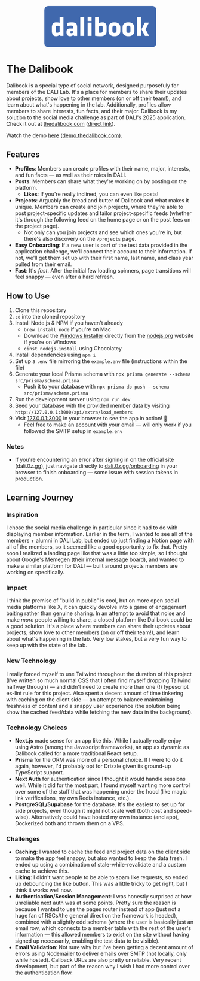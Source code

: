 <p align="center">
  <img src="/public/dalibook-wide.png" alt="Dalibook Wide Logo" width="300" style="border-radius: 10px;" />
</p>

# The Dalibook

Dalibook is a special type of social network, designed purposefuly for members of the DALI Lab. It's a place for members to share their updates about projects, show love to other members (on or off their team!), and learn about what's happening in the lab. Additionally, profiles allow members to share interests, fun facts, and their major. Dalibook is my solution to the social media challenge as part of DALI's 2025 application. Check it out at [thedalibook.com](https://dalibook.com) ([direct link](https://dali.0z.gg)).

Watch the demo [here](demo.thedalibook.com) ([demo.thedalibook.com](https://demo.thedalibook.com)).

## Features
- **Profiles**: Members can create profiles with their name, major, interests, and fun facts — as well as their roles in DALI.
- **Posts**: Members can share what they're working on by posting on the platform.
    - **Likes**: If you're really inclined, you can even like posts!
- **Projects**: Arguably the bread and butter of Dalibook and what makes it unique. Members can create and join projects, where they're able to post project-specific updates and tailor project-specific feeds (whether it's through the following feed on the home page or on the post fees on the project page).
    - Not only can you join projects and see which ones you're in, but there's also discovery on the `/projects` page.
- **Easy Onboarding**: If a new user is part of the test data provided in the application challenge, we'll connect their account to their information. If not, we'll get them set up with their first name, last name, and class year pulled from their email.
- **Fast**: It's *fast*. After the initial few loading spinners, page transitions will feel snappy — even after a hard refresh.

## How to Use
1. Clone this repository
2. `cd` into the cloned repository
3. Install Node.js & NPM if you haven't already
    - `brew install node` if you're on Mac
    - Download the [Windows Installer](https://nodejs.org/en/#home-downloadhead) directly from the [nodejs.org](https://nodejs.org) website if you're on Windows
    - `cinst nodejs.install` using Chocolatey
4. Install dependencies using `npm i`
5. Set up a `.env` file mirroring the `example.env` file (instructions within the file)
6. Generate your local Prisma schema with `npx prisma generate --schema src/prisma/schema.prisma`
    - Push it to your database with `npx prisma db push --schema src/prisma/schema.prisma`
7. Run the development server using `npm run dev`
8. Seed your database with the provided member data by visiting `http://127.0.0.1:3000/api/extra/load_members`
9. Visit [127.0.0.1:3000](http://127.0.0.1:3000) in your browser to see the app in action! 🚀
    - Feel free to make an account with your email — will only work if you followed the SMTP setup in `example.env`

### Notes
- If you're encountering an error after signing in on the official site (dali.0z.gg), just navigate directly to [dali.0z.gg/onboarding](https://dali.0z.gg/onboarding) in your browser to finish onboarding — some issue with session tokens in production.

## Learning Journey
### Inspiration
I chose the social media challenge in particular since it had to do with displaying member information. Earlier in the term, I wanted to see all of the members + alumni in DALI Lab, but ended up just finding a Notion page with all of the members, so it seemed like a good opportunity to fix that. Pretty soon I realized a landing page like that was a little too simple, so I thought about Google's Memegen (their internal message board), and wanted to make a similar platform for DALI — built around projects members are working on specifically.

### Impact
I think the premise of "build in public" is cool, but on more open social media platforms like X, it can quickly devolve into a game of engagement baiting rather than genuine sharing. In an attempt to avoid that noise and make *more* people willing to share, a closed platform like Dalibook could be a good solution. It's a place where members can share their updates about projects, show love to other members (on or off their team!), and learn about what's happening in the lab. Very low stakes, but a very fun way to keep up with the state of the lab.

### New Technology
I really forced myself to use Tailwind throughout the duration of this project (I've written so much normal CSS that I often find myself dropping Tailwind halfway through) — and didn't need to create more than one (!) typescript es-lint rule for this project. Also spent a decent amount of time tinkering with caching on the client side — an attempt to balance maintaining freshness of content and a snappy user experience (the solution being show the cached feed/data while fetching the new data in the background).

### Technology Choices
- **Next.js** made sense for an app like this. While I actually really enjoy using Astro (among the Javascript frameworks), an app as dynamic as Dalibook called for a more traditional React setup.
- **Prisma** for the ORM was more of a personal choice. If I were to do it again, however, I'd probably opt for Drizzle given its ground-up TypeScript support.
- **Next Auth** for authentication since I thought it would handle sessions well. While it did for the most part, I found myself wanting more control over some of the stuff that was happening under the hood (like magic link verifications, my own Redis instance, etc.).
- **PostgreSQL/Supabase** for the database. It's the easiest to set up for side projects, even though it might not scale well (both cost and speed-wise). Alternatively could have hosted my own instance (and app), Dockerized both and thrown them on a VPS.

### Challenges
- **Caching**: I wanted to cache the feed and project data on the client side to make the app feel snappy, but also wanted to keep the data fresh. I ended up using a combination of stale-while-revalidate and a custom cache to achieve this.
- **Liking**: I didn't want people to be able to spam like requests, so ended up debouncing the like button. This was a little tricky to get right, but I think it works well now.
- **Authentication/Session Management**: I was honestly surprised at how unreliable next auth was at some points. Pretty sure the reason is because I wanted to use the pages router instead of app (just not a huge fan of RSCs/the general direction the framework is headed), combined with a slightly odd schema (where the user is basically just an email row, which connects to a member table with the rest of the user's information — this allowed members to exist on the site without having signed up necessarily, enabling the test data to be visible).
- **Email Validation**: Not sure why but I've been getting a decent amount of errors using Nodemailer to deliver emails over SMTP (not locally, only while hosted). Callback URLs are also pretty unreliable. Very recent development, but part of the reason why I wish I had more control over the authentication flow.